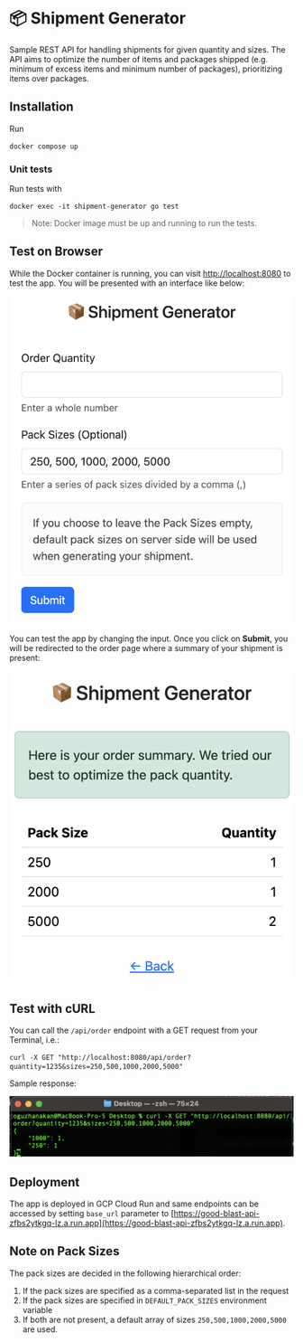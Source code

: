 # 📦 Shipment Generator
Sample REST API for handling shipments for given quantity and sizes.
The API aims to optimize the number of items and packages shipped (e.g. minimum of excess items and minimum number of packages), prioritizing items over packages.

## Installation

Run 
```
docker compose up
```

### Unit tests

Run tests with
```
docker exec -it shipment-generator go test
```

> Note: Docker image must be up and running to run the tests.

## Test on Browser

While the Docker container is running, you can visit [http://localhost:8080](http://localhost:8080) to test the app. You will be presented with an interface like below:

![Home Page](/docs/img/ui-1.png)

You can test the app by changing the input. Once you click on **Submit**, you will be redirected to the order page where a summary of your shipment is present:

![Shipment Page](/docs/img/ui-2.png)

## Test with cURL

You can call the `/api/order` endpoint with a GET request from your Terminal, i.e.:
```
curl -X GET "http://localhost:8080/api/order?quantity=1235&sizes=250,500,1000,2000,5000"
```

Sample response:

![Terminal Example](/docs/img/terminal-1.png)

## Deployment
The app is deployed in GCP Cloud Run and same endpoints can be accessed by setting `base_url` parameter to [https://good-blast-api-zfbs2ytkgq-lz.a.run.app](https://good-blast-api-zfbs2ytkgq-lz.a.run.app).


## Note on Pack Sizes
The pack sizes are decided in the following hierarchical order:
1. If the pack sizes are specified as a comma-separated list in the request
2. If the pack sizes are specified in `DEFAULT_PACK_SIZES` environment variable 
3. If both are not present, a default array of sizes `250,500,1000,2000,5000` are used.